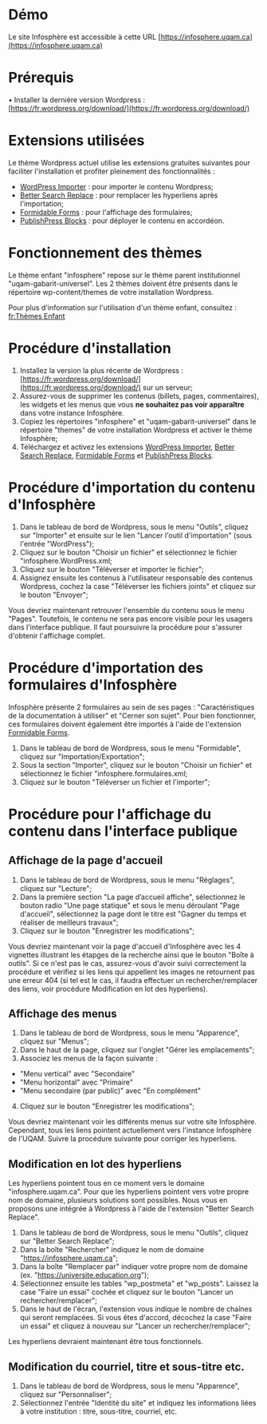 # Démo
Le site Infosphère est accessible à cette URL [https://infosphere.uqam.ca](https://infosphere.uqam.ca)

# Prérequis
•	Installer la dernière version Wordpress : [https://fr.wordpress.org/download/](https://fr.wordpress.org/download/) 


# Extensions utilisées
Le thème Wordpress actuel utilise les extensions gratuites suivantes pour faciliter l'installation et profiter pleinement des fonctionnalités :

- [WordPress Importer](https://en-ca.wordpress.org/plugins/wordpress-importer/) : pour importer le contenu Wordpress;
- [Better Search Replace](https://en-ca.wordpress.org/plugins/better-search-replace/) : pour remplacer les hyperliens après l'importation;
- [Formidable Forms](https://en-ca.wordpress.org/plugins/formidable/) : pour l'affichage des formulaires;
- [PublishPress Blocks](https://wordpress.org/plugins/advanced-gutenberg/) : pour déployer le contenu en accordéon.


# Fonctionnement des thèmes
Le thème enfant "infosphere" repose sur le thème parent institutionnel "uqam-gabarit-universel". Les 2 thèmes doivent être présents dans le répertoire wp-content/themes de votre installation Wordpress.

Pour plus d'information sur l'utilisation d'un thème enfant, consultez : [fr:Thèmes Enfant](https://codex.wordpress.org/fr:Th%C3%A8mes_Enfant)

# Procédure d'installation
1. Installez la version la plus récente de Wordpress : [https://fr.wordpress.org/download/](https://fr.wordpress.org/download/) sur un serveur;
2. Assurez-vous de supprimer les contenus (billets, pages, commentaires), les widgets et les menus que vous **ne souhaitez pas voir apparaître** dans votre instance Infosphère.
3. Copiez les répertoires "infosphere" et "uqam-gabarit-universel" dans le répertoire "themes" de votre installation Wordpress et activer le thème Infosphère;
4. Téléchargez et activez les extensions [WordPress Importer](https://en-ca.wordpress.org/plugins/wordpress-importer/), [Better Search Replace](https://en-ca.wordpress.org/plugins/better-search-replace/), [Formidable Forms](https://en-ca.wordpress.org/plugins/formidable/) et [PublishPress Blocks](https://wordpress.org/plugins/advanced-gutenberg/).

# Procédure d'importation du contenu d'Infosphère
1. Dans le tableau de bord de Wordpress, sous le menu "Outils", cliquez sur "Importer" et ensuite sur le lien "Lancer l'outil d'importation" (sous l'entrée "WordPress");
2. Cliquez sur le bouton "Choisir un fichier" et sélectionnez le fichier "infosphere.WordPress.xml;
3. Cliquez sur le bouton "Téléverser et importer le fichier";
4. Assignez ensuite les contenus à l'utilisateur responsable des contenus Wordpress, cochez la case "Téléverser les fichiers joints" et cliquez sur le bouton "Envoyer";

Vous devriez maintenant retrouver l'ensemble du contenu sous le menu "Pages". Toutefois, le contenu ne sera pas encore visible pour les usagers dans l'interface publique. Il faut poursuivre la procédure pour s'assurer d'obtenir l'affichage complet.

# Procédure d'importation des formulaires d'Infosphère
Infosphère présente 2 formulaires au sein de ses pages : "Caractéristiques de la documentation à utiliser" et "Cerner son sujet". Pour bien fonctionner, ces formulaires doivent également être importés à l'aide de l'extension [Formidable Forms](https://en-ca.wordpress.org/plugins/formidable/).

1. Dans le tableau de bord de Wordpress, sous le menu "Formidable", cliquez sur "Importation/Exportation";
2. Sous la section "Importer", cliquez sur le bouton "Choisir un fichier" et sélectionnez le fichier "infosphere.formulaires.xml;
3. Cliquez sur le bouton "Téléverser un fichier et l'importer";

# Procédure pour l'affichage du contenu dans l'interface publique
## Affichage de la page d'accueil
1. Dans le tableau de bord de Wordpress, sous le menu "Réglages", cliquez sur "Lecture";
2. Dans la première section "La page d’accueil affiche", sélectionnez le bouton radio "Une page statique" et sous le menu déroulant "Page d'accueil", sélectionnez la page dont le titre est "Gagner du temps et réaliser de meilleurs travaux";
3. Cliquez sur le bouton "Enregistrer les modifications"; 

Vous devriez maintenant voir la page d'accueil d'Infosphère avec les 4 vignettes illustrant les étapges de la recherche ainsi que le bouton "Boîte à outils". Si ce n'est pas le cas, assurez-vous d'avoir suivi correctement la procédure et vérifiez si les liens qui appellent les images ne retournent pas une erreur 404 (si tel est le cas, il faudra effectuer un rechercher/remplacer des liens, voir procédure Modification en lot des hyperliens). 

## Affichage des menus
1. Dans le tableau de bord de Wordpress, sous le menu "Apparence", cliquez sur "Menus";
2. Dans le haut de la page, cliquez sur l'onglet "Gérer les emplacements";
3. Associez les menus de la façon suivante :
 * "Menu vertical" avec "Secondaire"
 * "Menu horizontal" avec "Primaire"
 * "Menu secondaire (par public)" avec "En complément"
4. Cliquez sur le bouton "Enregistrer les modifications";
 
Vous devriez maintenant voir les différents menus sur votre site Infosphère. Cependant, tous les liens pointent actuellement vers l'instance Infosphère de l'UQAM. Suivre la procédure suivante pour corriger les hyperliens.


## Modification en lot des hyperliens
Les hyperliens pointent tous en ce moment vers le domaine "infosphere.uqam.ca". Pour que les hyperliens pointent vers votre propre nom de domaine, plusieurs solutions sont possibles. Nous vous en proposons une intégrée à Wordpress à l'aide de l'extension "Better Search Replace".
1. Dans le tableau de bord de Wordpress, sous le menu "Outils", cliquez sur "Better Search Replace";
2. Dans la boîte "Rechercher" indiquez le nom de domaine "https://infosphere.uqam.ca";
3. Dans la boîte "Remplacer par" indiquer votre propre nom de domaine (ex. "https://universite.education.org");
4. Sélectionnez ensuite les tables "wp_postmeta" et "wp_posts". Laissez la case "Faire un essai" cochée et cliquez sur le bouton "Lancer un rechercher/remplacer";
5. Dans le haut de l'écran, l'extension vous indique le nombre de chaînes qui seront remplacées. Si vous êtes d'accord, décochez la case "Faire un essai" et cliquez à nouveau sur "Lancer un rechercher/remplacer";

Les hyperliens devraient maintenant être tous fonctionnels.

## Modification du courriel, titre et sous-titre etc.
1. Dans le tableau de bord de Wordpress, sous le menu "Apparence", cliquez sur "Personnaliser";
2. Sélectionnez l'entrée "Identité du site" et indiquez les informations liées à votre institution : titre, sous-titre, courriel, etc.
